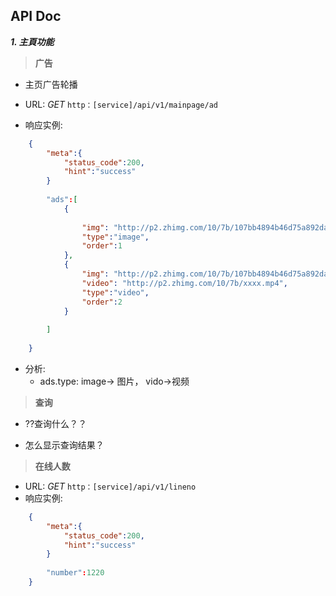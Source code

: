 ##  API Doc ##

***1. 主頁功能***

>**广告**

* 主页广告轮播

* URL: *GET* `http：[service]/api/v1/mainpage/ad`

* 响应实例:

```json
	{
		"meta":{
			"status_code":200,
			"hint":"success"
		}
		
		"ads":[
			{
				
				"img": "http://p2.zhimg.com/10/7b/107bb4894b46d75a892da6fa80ef504a.jpg",
				"type":"image",
				"order":1
			},
			{
				"img": "http://p2.zhimg.com/10/7b/107bb4894b46d75a892da6fa80ef504a.jpg",
				"video": "http://p2.zhimg.com/10/7b/xxxx.mp4",
				"type":"video",
				"order":2
			}
			
		]
		
	} 
``` 
* 分析:
	- ads.type: image-> 图片， vido->视频


>**查询**
	

- ??查询什么？？

- 怎么显示查询结果？


>**在线人数**

  
* URL: *GET* `http：[service]/api/v1/lineno`
*  响应实例:


```json
	{
		"meta":{
			"status_code":200,
			"hint":"success"
		}
		
		"number":1220
	}
``` 
  





	










    
	


